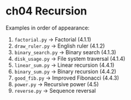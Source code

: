 # ch04 Recursion

Examples in order of appearance:

1. `factorial.py` → Factorial (4.1.1)  
2. `draw_ruler.py` → English ruler (4.1.2)  
3. `binary_search.py` → Binary search (4.1.3)  
4. `disk_usage.py` → File system traversal (4.1.4)  
5. `linear_sum.py` → Linear recursion (4.4.1)  
6. `binary_sum.py` → Binary recursion (4.4.2)  
7. `good_fib.py` → Improved Fibonacci (4.4.3)  
8. `power.py` → Recursive power (4.5)  
9. `reverse.py` → Sequence reversal  

